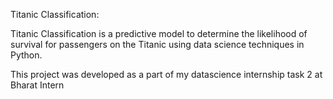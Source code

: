 Titanic Classification:

Titanic Classification is a predictive model to determine the likelihood of survival for passengers on the Titanic using data science techniques in Python.

This project was developed as a part of my datascience internship task 2 at Bharat Intern
